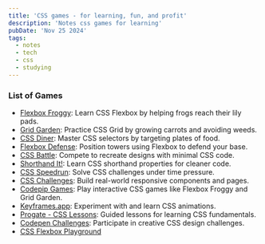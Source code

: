 ```yaml
---
title: 'CSS games - for learning, fun, and profit'
description: 'Notes css games for learning'
pubDate: 'Nov 25 2024'
tags:
  - notes
  - tech
  - css
  - studying
---
```


### List of Games
<ul>
  <li><a href="https://flexboxfroggy.com/" target="_blank">Flexbox Froggy</a>: Learn CSS Flexbox by helping frogs reach their lily pads.</li>
  <li><a href="https://cssgridgarden.com/" target="_blank">Grid Garden</a>: Practice CSS Grid by growing carrots and avoiding weeds.</li>
  <li><a href="https://flukeout.github.io/" target="_blank">CSS Diner</a>: Master CSS selectors by targeting plates of food.</li>
  <li><a href="http://www.flexboxdefense.com/" target="_blank">Flexbox Defense</a>: Position towers using Flexbox to defend your base.</li>
  <li><a href="https://cssbattle.dev/" target="_blank">CSS Battle</a>: Compete to recreate designs with minimal CSS code.</li>
  <li><a href="https://shorthandit.com/" target="_blank">Shorthand It!</a>: Learn CSS shorthand properties for cleaner code.</li>
  <li><a href="https://css-speedrun.netlify.app/" target="_blank">CSS Speedrun</a>: Solve CSS challenges under time pressure.</li>
  <li><a href="https://www.frontendmentor.io/challenges" target="_blank">CSS Challenges</a>: Build real-world responsive components and pages.</li>
  <li><a href="https://codepip.com/games/" target="_blank">Codepip Games</a>: Play interactive CSS games like Flexbox Froggy and Grid Garden.</li>
  <li><a href="https://keyframes.app/" target="_blank">Keyframes.app</a>: Experiment with and learn CSS animations.</li>
  <li><a href="https://progate.com/learn/css" target="_blank">Progate - CSS Lessons</a>: Guided lessons for learning CSS fundamentals.</li>
  <li><a href="https://codepen.io/challenges" target="_blank">Codepen Challenges</a>: Participate in creative CSS design challenges.</li>
  <li><a href="https://yoavsbg.github.io/css-flexbox-playground/?" target="_blank">CSS Flexbox Playground</a></li>
</ul>

